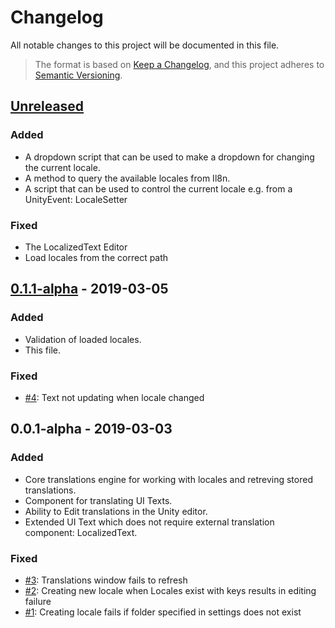 # Changelog
All notable changes to this project will be documented in this file.

>The format is based on [Keep a Changelog](https://keepachangelog.com/en/1.0.0/),
and this project adheres to [Semantic Versioning](https://semver.org/spec/v2.0.0.html).

## [Unreleased]

### Added

- A dropdown script that can be used to make a dropdown for changing the current locale.
- A method to query the available locales from Il8n.
- A script that can be used to control the current locale e.g. from a UnityEvent: LocaleSetter

### Fixed

- The LocalizedText Editor
- Load locales from the correct path

## [0.1.1-alpha] - 2019-03-05

### Added

- Validation of loaded locales.
- This file.

### Fixed

- [#4]: Text not updating when locale changed

[#4]: https://github.com/ettmetal/Translations/issues/4

## 0.0.1-alpha - 2019-03-03

### Added

- Core translations engine for working with locales and retreving stored translations.
- Component for translating UI Texts.
- Ability to Edit translations in the Unity editor.
- Extended UI Text which does not require external translation component: LocalizedText.

### Fixed

- [#3]: Translations window fails to refresh
- [#2]: Creating new locale when Locales exist with keys results in editing failure
- [#1]: Creating locale fails if folder specified in settings does not exist

[#3]: https://github.com/ettmetal/Translations/issues/3
[#2]: https://github.com/ettmetal/Translations/issues/2
[#1]: https://github.com/ettmetal/Translations/issues/1

[Unreleased]: https://github.com/ettmetal/Translations/compare/v0.1.1-alpha...HEAD
[0.1.1-alpha]: https://github.com/ettmetal/Translations/compare/v0.1.0-alpha...v0.1.1-alpha
